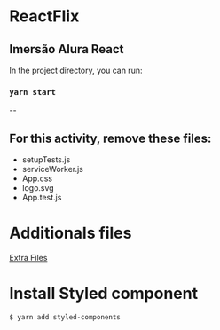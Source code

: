 # ReactFlix

## Imersão Alura React

In the project directory, you can run:

### `yarn start`

--

## For this activity, remove these files:

- setupTests.js
- serviceWorker.js
- App.css
- logo.svg
- App.test.js

# Additionals files

[Extra Files](https://gist.github.com/omariosouto/19dafd5ca155c46b3dcb31df89cfba55)

# Install Styled component

```sh
$ yarn add styled-components
```
